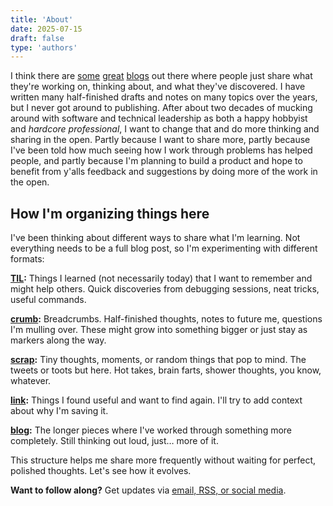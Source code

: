 ```yaml
---
title: 'About'
date: 2025-07-15
draft: false
type: 'authors'
---
```


I think there are [some](https://justin.searls.co) [great](https://simonwillison.net) [blogs](https://ronjeffries.com) out there where people just share what they're working on, thinking about, and what they've discovered. I have written many half-finished drafts and notes on many topics over the years, but I never got around to publishing. After about two decades of mucking around with software and technical leadership as both a happy hobbyist and *hardcore professional*, I want to change that and do more thinking and sharing in the open. Partly because I want to share more, partly because I've been told how much seeing how I work through problems has helped people, and partly because I'm planning to build a product and hope to benefit from y'alls feedback and suggestions by doing more of the work in the open.

## How I'm organizing things here

I've been thinking about different ways to share what I'm learning. Not everything needs to be a full blog post, so I'm experimenting with different formats:

**[TIL](/til/):** Things I learned (not necessarily today) that I want to remember and might help others. Quick discoveries from debugging sessions, neat tricks, useful commands.

**[crumb](/crumb/):** Breadcrumbs. Half-finished thoughts, notes to future me, questions I'm mulling over. These might grow into something bigger or just stay as markers along the way.

**[scrap](/scrap/):** Tiny thoughts, moments, or random things that pop to mind. The tweets or toots but here. Hot takes, brain farts, shower thoughts, you know, whatever.

**[link](/link/):** Things I found useful and want to find again. I'll try to add context about why I'm saving it.

<!--
**[presentation](/presentation/):** Talks I've given that I want to keep track of. Slides and video when available.
-->
**[blog](/blog/):** The longer pieces where I've worked through something more completely. Still thinking out loud, just… more of it.

This structure helps me share more frequently without waiting for perfect, polished thoughts. Let's see how it evolves.

**Want to follow along?** Get updates via [email, RSS, or social media](/follow/).
